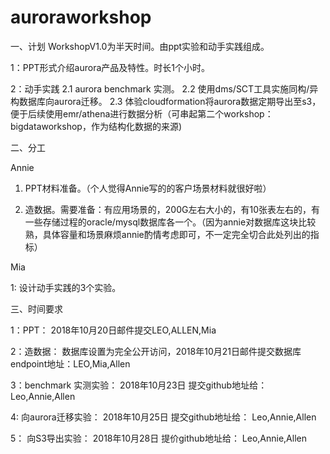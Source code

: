 # auroraworkshop

一、计划
WorkshopV1.0为半天时间。由ppt实验和动手实践组成。

1：PPT形式介绍aurora产品及特性。时长1个小时。 

2：动手实践
  2.1 aurora benchmark 实测。
  2.2 使用dms/SCT工具实施同构/异构数据库向aurora迁移。
  2.3 体验cloudformation将aurora数据定期导出至s3，便于后续使用emr/athena进行数据分析（可串起第二个workshop：bigdataworkshop，作为结构化数据的来源)
 
二、分工

Annie  
1. PPT材料准备。（个人觉得Annie写的的客户场景材料就很好啦）
       
2. 造数据。需要准备：有应用场景的，200G左右大小的，有10张表左右的，有一些存储过程的oracle/mysql数据库各一个。（因为annie对数据库这块比较熟，具体容量和场景麻烦annie酌情考虑即可，不一定完全切合此处列出的指标）
       
Mia  

1: 设计动手实践的3个实验。

三、时间要求

1：PPT： 2018年10月20日邮件提交LEO,ALLEN,Mia

2：造数据： 数据库设置为完全公开访问，2018年10月21日邮件提交数据库endpoint地址：LEO,Mia,Allen

3：benchmark 实测实验： 2018年10月23日 提交github地址给： Leo,Annie,Allen

4: 向aurora迁移实验： 2018年10月25日 提交github地址给： Leo,Annie,Allen

5： 向S3导出实验：  2018年10月28日 提价github地址给： Leo,Annie,Allen
       

  

